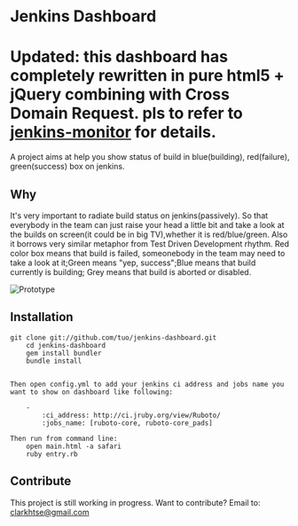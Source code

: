 Jenkins Dashboard
=============
Updated: this dashboard has completely rewritten in pure html5 + jQuery combining with Cross Domain Request.
				 pls to refer to [jenkins-monitor](https://github.com/tuo/jenkins-monitor) for details.
=============

A project aims at help you show status of build in blue(building), red(failure), green(success) box on jenkins. 

Why
-------

It's very important to radiate build status on jenkins(passively). So that everybody in the team can just raise your head
a little bit and take a look at the builds on screen(it could be in big TV),whether it is red/blue/green. Also it borrows very similar metaphor from Test Driven Development rhythm. Red color box means that build is failed, someonebody in the team may need to take a look at it;Green means "yep, success";Blue means that build currently is building; Grey means that build is aborted or disabled.

![Prototype](http://tuohuang.thoughtworkers.org/wp-content/uploads/2011/09/jenkins-dashboard.jpg "Optional title")

Installation
-----------

    git clone git://github.com/tuo/jenkins-dashboard.git
		cd jenkins-dashboard
		gem install bundler
		bundle install


	Then open config.yml to add your jenkins ci address and jobs name you want to show on dashboard like following:
	
		-
		    :ci_address: http://ci.jruby.org/view/Ruboto/
		    :jobs_name: [ruboto-core, ruboto-core_pads]
		
	Then run from command line: 
		open main.html -a safari
		ruby entry.rb
		

Contribute
------------
This project is still working in progress.
Want to contribute? Email to: clarkhtse@gmail.com